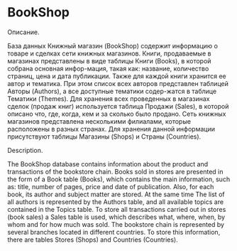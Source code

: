 # BookShop
Описание.

База данных Книжный магазин (BookShop) содержит информацию о товаре и 
сделках сети книжных магазинов.
Книги, продаваемые в магазинах представлены в виде таблицы Книги (Books), в 
которой собрана основная инфор-мация, такая как: название, количество страниц, цена 
и дата публикации. Также для каждой книги хранится ее автор и тематика. При этом 
список всех авторов представлен таблицей Авторы (Authors), а все доступные 
тематики содер-жатся в таблице Тематики (Themes).
Для хранения всех проведенных в магазинах сделок (продаж книг) используется 
таблица Продажи (Sales), в которой описано что, где, когда, кем и за сколько было 
продано.
Сеть книжных магазинов представлена несколькими филиалами, которые 
расположены в разных странах. Для хранения данной информации присутствуют 
таблицы Магазины (Shops) и Страны (Countries).

Description.

The BookShop database contains information about the product and
transactions of the bookstore chain.
Books sold in stores are presented in the form of a Book table (Books),
which contains the main information, such as: title, number of pages, price
and date of publication. Also, for each book, its author and subject matter are stored. At the same time 
The list of all authors is represented by the Authors table, and all available
topics are contained in the Topics table.
To store all transactions carried out in stores (book sales) a Sales table is used, which describes what, where, when, by whom and for how much was sold.
The bookstore chain is represented by several branches
located in different countries. To store this information, there
are tables Stores (Shops) and Countries (Countries).
